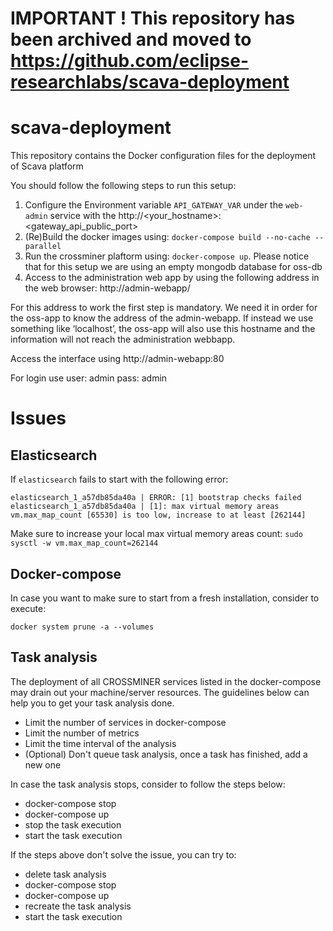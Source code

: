 # IMPORTANT ! This repository has been archived and moved to https://github.com/eclipse-researchlabs/scava-deployment #

# scava-deployment
This repository contains the Docker configuration files for the deployment of Scava platform

You should follow the following steps to run this setup:

1. Configure the Environment variable `API_GATEWAY_VAR` under the `web-admin` service with the http://<your_hostname>:<gateway_api_public_port>
1. (Re)Build the docker images using: `docker-compose build --no-cache --parallel`
1. Run the crossminer plaftorm using: `docker-compose up`. Please notice that for this setup we are using an empty mongodb database for oss-db
1. Access to the administration web app by using the following address in the web browser: http://admin-webapp/

For this address to work the first step is mandatory. We need it in order for the oss-app to know the address of the admin-webapp. If instead we use something like ‘localhost’, the oss-app will also use this hostname and the information will not reach the administration webbapp.

Access the interface using http://admin-webapp:80

For login use user: admin  pass: admin

# Issues

## Elasticsearch

If `elasticsearch` fails to start with the following error:

```
elasticsearch_1_a57db85da40a | ERROR: [1] bootstrap checks failed
elasticsearch_1_a57db85da40a | [1]: max virtual memory areas vm.max_map_count [65530] is too low, increase to at least [262144]
```

Make sure to increase your local max virtual memory areas count: `sudo sysctl -w vm.max_map_count=262144`

## Docker-compose

In case you want to make sure to start from a fresh installation, consider to execute:
```
docker system prune -a --volumes
```

## Task analysis

The deployment of all CROSSMINER services listed in the docker-compose may drain out your machine/server resources. The
guidelines below can help you to get your task analysis done.

- Limit the number of services in docker-compose
- Limit the number of metrics
- Limit the time interval of the analysis
- (Optional) Don't queue task analysis, once a task has finished, add a new one

In case the task analysis stops, consider to follow the steps below:
  - docker-compose stop
  - docker-compose up
  - stop the task execution
  - start the task execution

If the steps above don't solve the issue, you can try to:
  - delete task analysis
  - docker-compose stop
  - docker-compose up
  - recreate the task analysis
  - start the task execution
